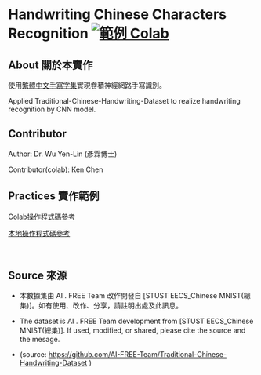 # Handwriting Chinese Characters Recognition <a href="https://colab.research.google.com/github/AI-FREE-Team/Handwriting-Chinese-Characters-Recognition/blob/master/Traditional_Chinese_CNN_Model_colab.ipynb"><img src="https://img.shields.io/badge/%E5%AF%A6%E4%BD%9C-Colab-yellow.svg?style=popout-square" alt="範例 Colab"></a>

## About 關於本實作

使用<a href="https://github.com/AI-FREE-Team/Traditional-Chinese-Handwriting-Dataset">繁體中文手寫字集</a>實現卷積神經網路手寫識別。

Applied Traditional-Chinese-Handwriting-Dataset to realize handwriting recognition by CNN model.

## Contributor 
Author: Dr. Wu Yen-Lin (彥霖博士)

Contributor(colab): Ken Chen

## Practices 實作範例

<a href="https://colab.research.google.com/github/AI-FREE-Team/Handwriting-Chinese-Characters-Recognition/blob/master/Traditional_Chinese_CNN_Model_colab.ipynb">Colab操作程式碼參考</a>

<a href="https://github.com/AI-FREE-Team/Handwriting-Chinese-Characters-Recognition/blob/master/Traditional_Chinese_CNN_Model_local.ipynb">本地操作程式碼參考</a>

<br>


## Source 來源

 - 本數據集由 AI . FREE Team 改作開發自 [STUST EECS_Chinese MNIST(總集)]。如有使用、改作、分享，請註明出處及此訊息。
 
 - The dataset is AI . FREE Team development from [STUST EECS_Chinese MNIST(總集)]. If used, modified, or shared, please cite the source and the mesage.
 
 - (source: https://github.com/AI-FREE-Team/Traditional-Chinese-Handwriting-Dataset )
